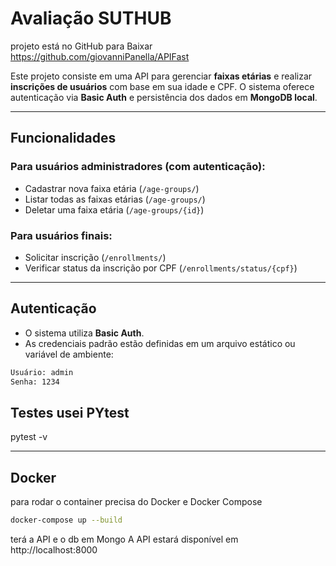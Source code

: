 # Avaliação SUTHUB

projeto está no GitHub para Baixar
https://github.com/giovanniPanella/APIFast


Este projeto consiste em uma API para gerenciar **faixas etárias** e realizar **inscrições de usuários** com base em sua idade e CPF. O sistema oferece autenticação via **Basic Auth** e persistência dos dados em **MongoDB local**.

---

## Funcionalidades

### Para usuários administradores (com autenticação):

- Cadastrar nova faixa etária (`/age-groups/`)
- Listar todas as faixas etárias (`/age-groups/`)
- Deletar uma faixa etária (`/age-groups/{id}`)

### Para usuários finais:

- Solicitar inscrição (`/enrollments/`)
- Verificar status da inscrição por CPF (`/enrollments/status/{cpf}`)

---

## Autenticação

- O sistema utiliza **Basic Auth**.
- As credenciais padrão estão definidas em um arquivo estático ou variável de ambiente:

```bash
Usuário: admin
Senha: 1234
```
##  Testes usei PYtest
pytest -v

---

## Docker
para rodar o container precisa do Docker e Docker Compose
```bash
docker-compose up --build
```
terá a API e o db em Mongo
A API estará disponível em http://localhost:8000

